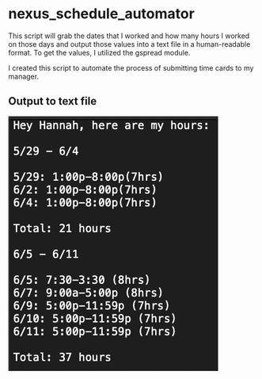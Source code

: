 # nexus_schedule_automator

This script will grab the dates that I worked and how many hours I worked on those days and output those values into a text file in a human-readable format. To get the values, I utilized the gspread module.

I created this script to automate the process of submitting time cards to my manager. 

## Output to text file
![](Output.png)
